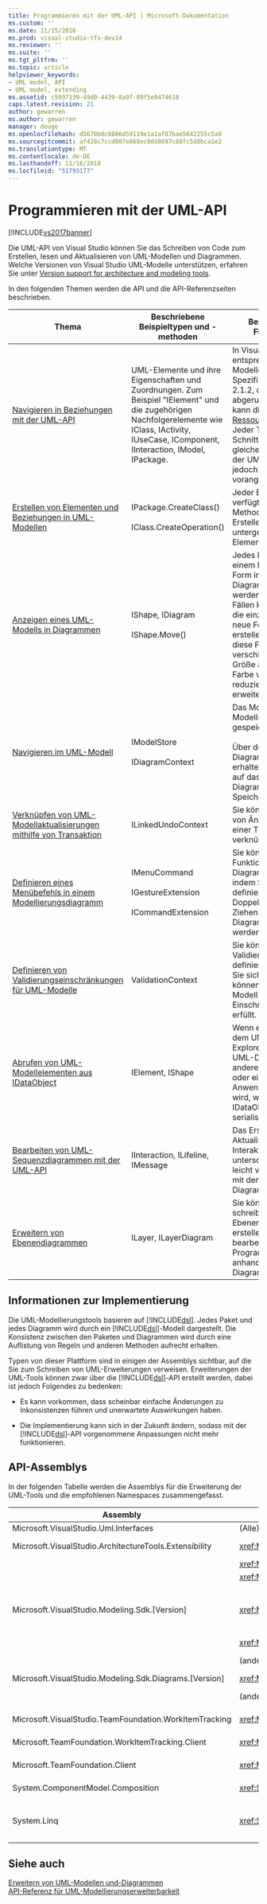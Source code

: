 ```yaml
---
title: Programmieren mit der UML-API | Microsoft-Dokumentation
ms.custom: ''
ms.date: 11/15/2016
ms.prod: visual-studio-tfs-dev14
ms.reviewer: ''
ms.suite: ''
ms.tgt_pltfrm: ''
ms.topic: article
helpviewer_keywords:
- UML model, API
- UML model, extending
ms.assetid: c5937139-49d0-4439-8a9f-89f5e0474618
caps.latest.revision: 21
author: gewarren
ms.author: gewarren
manager: douge
ms.openlocfilehash: d5670b0c0806d59119e1a1af87bae5642255c5a9
ms.sourcegitcommit: af428c7ccd007e668ec0dd8697c88fc5d8bca1e2
ms.translationtype: MT
ms.contentlocale: de-DE
ms.lasthandoff: 11/16/2018
ms.locfileid: "51793177"
---
```

# <a name="programming-with-the-uml-api"></a>Programmieren mit der UML-API
[!INCLUDE[vs2017banner](../includes/vs2017banner.md)]

Die UML-API von Visual Studio können Sie das Schreiben von Code zum Erstellen, lesen und Aktualisieren von UML-Modellen und Diagrammen. Welche Versionen von Visual Studio UML-Modelle unterstützen, erfahren Sie unter [Version support for architecture and modeling tools](../modeling/what-s-new-for-design-in-visual-studio.md#VersionSupport).  
  
 In den folgenden Themen werden die API und die API-Referenzseiten beschrieben.  
  
|Thema|Beschriebene Beispieltypen und -methoden|Beschriebene Funktionen|  
|-----------|-----------------------------------------|------------------------|  
|[Navigieren in Beziehungen mit der UML-API](../modeling/navigate-relationships-with-the-uml-api.md)|UML-Elemente und ihre Eigenschaften und Zuordnungen. Zum Beispiel "IElement" und die zugehörigen Nachfolgerelemente wie IClass, IActivity, IUseCase, IComponent, IInteraction, IModel, IPackage.|In Visual Studio entsprechen UML-Modelle der UML-Spezifikationsversion 2.1.2, die zur abgerufen werden kann die [UML-Ressourcenseite](http://go.microsoft.com/fwlink/?LinkId=160796). Jeder Typ ist eine Schnittstelle, die den gleichen Namen wie der UML-Typ hat, dem jedoch ein "I" vorangestellt ist.|  
|[Erstellen von Elementen und Beziehungen in UML-Modellen](../modeling/create-elements-and-relationships-in-uml-models.md)|IPackage.CreateClass()<br /><br /> IClass.CreateOperation()|Jeder Elementtyp verfügt über Methoden zum Erstellen seiner untergeordneten Elemente.|  
|[Anzeigen eines UML-Modells in Diagrammen](../modeling/display-a-uml-model-on-diagrams.md)|IShape, IDiagram<br /><br /> IShape.Move()|Jedes Element in einem Modell kann als Form in einem Diagramm dargestellt werden. In einigen Fällen können Sie für die einzelnen Objekte neue Formen erstellen. Sie können diese Formen verschieben, ihre Größe ändern, mit Farbe versehen und reduzieren oder erweitern.|  
|[Navigieren im UML-Modell](../modeling/navigate-the-uml-model.md)|IModelStore<br /><br /> IDiagramContext|Das Modell wird im Modellspeicher gespeichert.<br /><br /> Über den Diagrammkontext erhalten Sie Zugriff auf das aktuelle Diagramm und den Speicher.|  
|[Verknüpfen von UML-Modellaktualisierungen mithilfe von Transaktion](../modeling/link-uml-model-updates-by-using-transactions.md)|ILinkedUndoContext|Sie können eine Reihe von Änderungen zu einer Transaktion verknüpfen.|  
|[Definieren eines Menübefehls in einem Modellierungsdiagramm](../modeling/define-a-menu-command-on-a-modeling-diagram.md)|IMenuCommand<br /><br /> IGestureExtension<br /><br /> ICommandExtension|Sie können die Funktionalität eines Diagramms erweitern, indem Sie Befehle definieren, die per Doppelklick und das Ziehen in das Diagramm aufgerufen werden.|  
|[Definieren von Validierungseinschränkungen für UML-Modelle](../modeling/define-validation-constraints-for-uml-models.md)|ValidationContext|Sie können Validierungsregeln definieren, mit denen Sie sicherstellen können, dass ein Modell angegebene Einschränkungen erfüllt.|  
|[Abrufen von UML-Modellelementen aus IDataObject](../modeling/get-uml-model-elements-from-idataobject.md)|IElement, IShape|Wenn ein Element aus dem UML-Modell-Explorer oder einem UML-Diagramm in ein anderes Diagramm oder eine andere Anwendung gezogen wird, wird es als IDataObject serialisiert.|  
|[Bearbeiten von UML-Sequenzdiagrammen mit der UML-API](../modeling/edit-uml-sequence-diagrams-by-using-the-uml-api.md)|IInteraction, ILifeline, IMessage|Das Erstellen und Aktualisieren eines Interaktionsdiagramms unterscheidet sich leicht vom Umgang mit den anderen Diagrammtypen.|  
|[Erweitern von Ebenendiagrammen](../modeling/extend-layer-diagrams.md)|ILayer, ILayerDiagram|Sie können Code schreiben, um Ebenendiagramme zu erstellen und zu bearbeiten sowie Programmcode anhand der Diagramme zu prüfen.|  
  
## <a name="about-the-implementation"></a>Informationen zur Implementierung  
 Die UML-Modellierungstools basieren auf [!INCLUDE[dsl](../includes/dsl-md.md)]. Jedes Paket und jedes Diagramm wird durch ein [!INCLUDE[dsl](../includes/dsl-md.md)]-Modell dargestellt. Die Konsistenz zwischen den Paketen und Diagrammen wird durch eine Auflistung von Regeln und anderen Methoden aufrecht erhalten.  
  
 Typen von dieser Plattform sind in einigen der Assemblys sichtbar, auf die Sie zum Schreiben von UML-Erweiterungen verweisen. Erweiterungen der UML-Tools können zwar über die [!INCLUDE[dsl](../includes/dsl-md.md)]-API erstellt werden, dabei ist jedoch Folgendes zu bedenken:  
  
-   Es kann vorkommen, dass scheinbar einfache Änderungen zu Inkonsistenzen führen und unerwartete Auswirkungen haben.  
  
-   Die Implementierung kann sich in der Zukunft ändern, sodass mit der [!INCLUDE[dsl](../includes/dsl-md.md)]-API vorgenommene Anpassungen nicht mehr funktionieren.  
  
## <a name="the-api-assemblies"></a>API-Assemblys  
 In der folgenden Tabelle werden die Assemblys für die Erweiterung der UML-Tools und die empfohlenen Namespaces zusammengefasst.  
  
|Assembly|Namespaces|Bietet Zugriff auf:|  
|--------------|----------------|-------------------------|  
|Microsoft.VisualStudio.Uml.Interfaces|(Alle)|UML-Typen|  
|Microsoft.VisualStudio.ArchitectureTools.Extensibility|<xref:Microsoft.VisualStudio.ArchitectureTools.Extensibility.Uml>|[Methoden zur Clustererstellung](../modeling/create-elements-and-relationships-in-uml-models.md)|  
||<xref:Microsoft.VisualStudio.ArchitectureTools.Extensibility.Presentation>|[Diagramme und Formen](../modeling/display-a-uml-model-on-diagrams.md)|  
||<xref:Microsoft.VisualStudio.ArchitectureTools.Extensibility>|[Das Modellierungsprojekt](../modeling/read-a-uml-model-in-program-code.md)|  
|Microsoft.VisualStudio.Modeling.Sdk.[Version]|<xref:Microsoft.VisualStudio.Modeling.ExtensionEnablement>|[Menübefehlserweiterung](../modeling/define-a-menu-command-on-a-modeling-diagram.md).<br /><br /> [Verknüpfte Transaktionen zum Rückgängigmachen](../modeling/link-uml-model-updates-by-using-transactions.md).|  
||<xref:Microsoft.VisualStudio.Modeling.Validation>|[Validierung](../modeling/define-validation-constraints-for-uml-models.md)|  
||(andere Namespaces)|Nur für erweiterte Verwendung empfohlen|  
|Microsoft.VisualStudio.Modeling.Sdk.Diagrams.[Version]|<xref:Microsoft.VisualStudio.Modeling.Diagrams.ExtensionEnablement>|[Gestenhandler](../modeling/define-a-gesture-handler-on-a-modeling-diagram.md).|  
||(andere Namespaces)|Nur für erweiterte Verwendung empfohlen|  
|Microsoft.VisualStudio.TeamFoundation.WorkItemTracking|<xref:Microsoft.VisualStudio.TeamFoundation.WorkItemTracking>|[Links zu Arbeitsaufgaben](../modeling/define-a-work-item-link-handler.md).|  
|Microsoft.TeamFoundation.WorkItemTracking.Client|<xref:Microsoft.TeamFoundation.WorkItemTracking.Client>|[Arbeitsaufgaben und ihren Feldern](../modeling/define-a-work-item-link-handler.md).|  
|Microsoft.TeamFoundation.Client|<xref:Microsoft.TeamFoundation.Client>|[Arbeitsaufgaben und ihren Feldern](../modeling/define-a-work-item-link-handler.md).|  
|System.ComponentModel.Composition|<xref:System.ComponentModel.Composition>|[Export und Import für MEF-Komponenten](../modeling/define-and-install-a-modeling-extension.md)|  
|System.Linq|<xref:System.Linq>|[Einfache Bearbeitung von Auflistungen, insbesondere bei Beziehungen](../modeling/navigate-relationships-with-the-uml-api.md).|  
  
## <a name="see-also"></a>Siehe auch  
 [Erweitern von UML-Modellen und-Diagrammen](../modeling/extend-uml-models-and-diagrams.md)   
 [API-Referenz für UML-Modellierungserweiterbarkeit](../modeling/api-reference-for-uml-modeling-extensibility.md)



